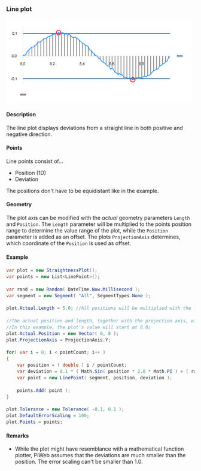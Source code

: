 [preview]: gfx/Line.png "Line plot"

### Line plot

![line plot][preview]

#### Description

The line plot displays deviations from a straight line in both positive and negative direction.

#### Points

Line points consist of...
* Position (1D)
* Deviation

The positions don't have to be equidistant like in the example.

#### Geometry

The plot axis can be modified with the _actual_ geometry parameters `Length` and `Position`. The `Length` parameter will be multiplied to the points position range to determine the value range of the plot, while the `Position` parameter is added as an offset. The plots `ProjectionAxis` determines, which coordinate of the `Position` is used as offset. 

#### Example

```csharp
var plot = new StraightnessPlot();
var points = new List<LinePoint>();

var rand = new Random( DateTime.Now.Millisecond );
var segment = new Segment( "All", SegmentTypes.None );

plot.Actual.Length = 5.0; //All positions will be multiplied with the length when the plot is drawn.

//The actual position and length, together with the projection axis, will result in an offset on the plots x-axis.
//In this example, the plot's value will start at 8.0;
plot.Actual.Position = new Vector( 0, 8 );
plot.ProjectionAxis = ProjectionAxis.Y;

for( var i = 0; i < pointCount; i++ )
{
	var position = ( double ) i / pointCount;
	var deviation = 0.1 * ( Math.Sin( position * 2.0 * Math.PI ) + ( rand.NextDouble() - 0.5 ) * 0.1 );
	var point = new LinePoint( segment, position, deviation );

	points.Add( point );
}

plot.Tolerance = new Tolerance( -0.1, 0.1 );
plot.DefaultErrorScaling = 100;
plot.Points = points;
```
#### Remarks

* While the plot might have resemblance with a mathematical function plotter, PiWeb assumes that the deviations are much smaller than the position. The error scaling can't be smaller than 1.0.
